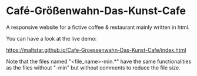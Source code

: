 # Café-Größenwahn-Das-Kunst-Cafe
A responsive website for a fictive coffee &amp; restaurant mainly written in html.

You can have a look at the live demo:

https://maltstar.github.io/Cafe-Groessenwahn-Das-Kunst-Cafe/index.html

Note that the files named "<file_name>-min.*" have the same functionalities as the files without "-min" but without comments to reduce the file size.
